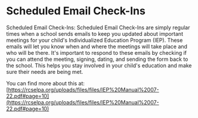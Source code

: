 # Scheduled Email Check-Ins
Scheduled Email Check-Ins: Scheduled Email Check-Ins are simply regular times when a school sends emails to keep you updated about important meetings for your child's Individualized Education Program (IEP). These emails will let you know when and where the meetings will take place and who will be there. It's important to respond to these emails by checking if you can attend the meeting, signing, dating, and sending the form back to the school. This helps you stay involved in your child's education and make sure their needs are being met.

You can find more about this at: [https://rcselpa.org/uploads/files/files/IEP%20Manual%2007-22.pdf#page=10](https://rcselpa.org/uploads/files/files/IEP%20Manual%2007-22.pdf#page=10)
